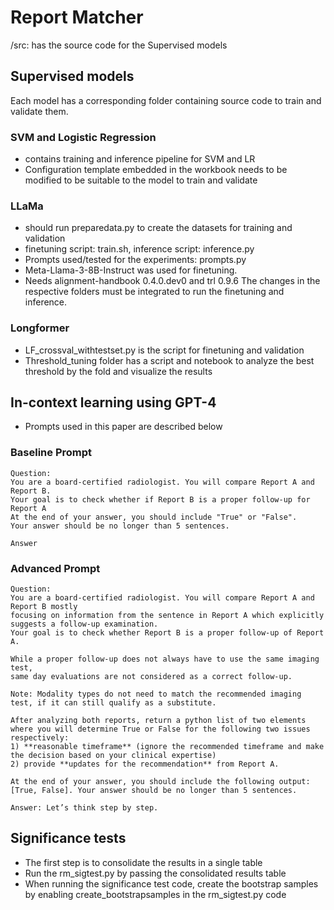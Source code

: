 # Report Matcher

 /src: has the source code for the Supervised models

## Supervised models
Each model has a corresponding folder containing source code to train and validate them.

### SVM and Logistic Regression
- contains training and inference pipeline for SVM and LR
- Configuration template embedded in the workbook needs to be modified to be suitable to the model to train and validate

### LLaMa
- should run preparedata.py to create the datasets for training and validation
- finetuning script: train.sh, inference script: inference.py
- Prompts used/tested for the experiments: prompts.py
- Meta-Llama-3-8B-Instruct was used for finetuning. 
- Needs alignment-handbook 0.4.0.dev0 and trl 0.9.6  The changes in the respective folders must be integrated to run the finetuning and inference. 

### Longformer
- LF_crossval_withtestset.py is the script for finetuning and validation
- Threshold_tuning folder has a script and notebook to analyze the best threshold by the fold and visualize the results


## In-context learning using GPT-4
- Prompts used in this paper are described below

### Baseline Prompt
```
Question:
You are a board-certified radiologist. You will compare Report A and Report B. 
Your goal is to check whether if Report B is a proper follow-up for Report A 
At the end of your answer, you should include "True" or "False".
Your answer should be no longer than 5 sentences.

Answer
```

### Advanced Prompt
```
Question:
You are a board-certified radiologist. You will compare Report A and Report B mostly
focusing on information from the sentence in Report A which explicitly suggests a follow-up examination.
Your goal is to check whether Report B is a proper follow-up of Report A.

While a proper follow-up does not always have to use the same imaging test,
same day evaluations are not considered as a correct follow-up.

Note: Modality types do not need to match the recommended imaging test, if it can still qualify as a substitute.

After analyzing both reports, return a python list of two elements where you will determine True or False for the following two issues respectively:
1) **reasonable timeframe** (ignore the recommended timeframe and make the decision based on your clinical expertise)
2) provide **updates for the recommendation** from Report A.

At the end of your answer, you should include the following output: [True, False]. Your answer should be no longer than 5 sentences.

Answer: Let’s think step by step.
```

## Significance tests
- The first step is to consolidate the results in a single table
- Run the rm_sigtest.py by passing the consolidated results table
- When running the significance test code, create the bootstrap samples by enabling create_bootstrapsamples in the rm_sigtest.py code 

